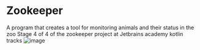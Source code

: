 # Zookeeper
A program that creates a tool for monitoring animals and their status in the zoo
Stage 4 of 4 of the zookeeper project at Jetbrains academy kotlin tracks
![image](https://user-images.githubusercontent.com/107410128/204343713-411543d5-3b74-4fd3-a42f-21d16be048cf.png)
